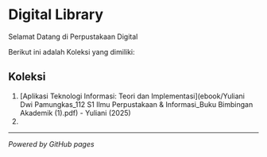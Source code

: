 # Digital Library

Selamat Datang di Perpustakaan Digital 

Berikut ini adalah Koleksi yang dimiliki: 

## Koleksi
1. [Aplikasi Teknologi Informasi: Teori dan Implementasi](ebook/Yuliani Dwi Pamungkas_112 S1 Ilmu Perpustakaan & Informasi_Buku Bimbingan Akademik (1).pdf) - Yuliani (2025)
2. 
   
---

*Powered by GitHub pages*
